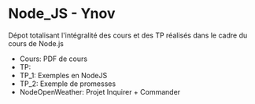 # Node_JS - Ynov

Dépot totalisant l'intégralité des cours et des TP réalisés dans le cadre du cours de Node.js

* Cours: PDF de cours
* TP:
 * TP_1: Exemples en NodeJS
 * TP_2: Exemple de promesses
* NodeOpenWeather: Projet Inquirer + Commander
